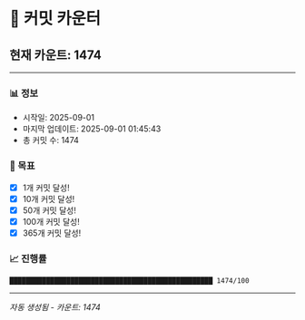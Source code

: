 # 🔢 커밋 카운터

## 현재 카운트: 1474

---

### 📊 정보
- 시작일: 2025-09-01
- 마지막 업데이트: 2025-09-01 01:45:43
- 총 커밋 수: 1474

### 🎯 목표
- [x] 1개 커밋 달성!
- [x] 10개 커밋 달성!
- [x] 50개 커밋 달성!
- [x] 100개 커밋 달성!
- [x] 365개 커밋 달성!

### 📈 진행률
```
██████████████████████████████████████████████████ 1474/100
```

---
*자동 생성됨 - 카운트: 1474*
